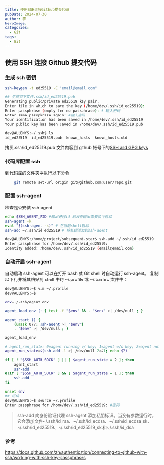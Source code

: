```yaml
---
title: 使用SSH连接Github提交代码
pubDate: 2024-07-30
author: 霁
heroImage:
categories:
  - Git
tags:
  - Git
---
```


## 使用 SSH 连接 Github 提交代码

### 生成 ssh 密钥

```bash
ssh-keygen -t ed25519 -C "email@email.com"

## 生成如下文件.ssh/id_ed25519.pub
Generating public/private ed25519 key pair.
Enter file in which to save the key (/home/dev/.ssh/id_ed25519):
Enter passphrase (empty for no passphrase): # 输入密码
Enter same passphrase again: #输入密码
Your identification has been saved in /home/dev/.ssh/id_ed25519
Your public key has been saved in /home/dev/.ssh/id_ed25519.pub

dev@ALLENYS:~/.ssh$ ls
id_ed25519  id_ed25519.pub  known_hosts  known_hosts.old
```

拷贝.ssh/id_ed25519.pub 文件内容到 github 帐号下的[SSH and GPG keys](https://github.com/settings/keys)

### 代码库配置 ssh

到代码库的文件夹中执行以下命令

```bash
    git remote set-url origin git@github.com:user/repo.git
```

### 配置 ssh-agent

检查是否安装 ssh-agent

```bash
echo $SSH_AGENT_PID #输出进程id 若没有输出需要执行启动
ssh-agent -k
eval "$(ssh-agent -s)" # 在当前shell启动
ssh-add ~/.ssh/id_ed25519 # 将私钥添加到ssh-agent

dev@ALLENYS:/home/project/subsequent-star$ ssh-add ~/.ssh/id_ed25519
Enter passphrase for /home/dev/.ssh/id_ed25519:
Identity added: /home/dev/.ssh/id_ed25519 (email@email.com)

```

### 自动开启 ssh-agent

自动启动 ssh-agent
可以在打开 bash 或 Git shell 时自动运行 ssh-agent。 复制以下行并将其粘贴到 shell 中的 ~/.profile 或 ~/.bashrc 文件中：

```bash
dev@ALLENYS:~$ vim ~/.profile
dev@ALLENYS:~$

env=~/.ssh/agent.env

agent_load_env () { test -f "$env" && . "$env" >| /dev/null ; }

agent_start () {
    (umask 077; ssh-agent >| "$env")
    . "$env" >| /dev/null ; }

agent_load_env

# agent_run_state: 0=agent running w/ key; 1=agent w/o key; 2=agent not running
agent_run_state=$(ssh-add -l >| /dev/null 2>&1; echo $?)

if [ ! "$SSH_AUTH_SOCK" ] || [ $agent_run_state = 2 ]; then
    agent_start
    ssh-add
elif [ "$SSH_AUTH_SOCK" ] && [ $agent_run_state = 1 ]; then
    ssh-add
fi

unset env
## 后续
dev@ALLENYS:~$ source ~/.profile
Enter passphrase for /home/dev/.ssh/id_ed25519: #密码
```

> ssh-add 向身份验证代理 ssh-agent 添加私钥标识。当没有参数运行时，它会添加文件~/.ssh/id_rsa、~/.ssh/id_ecdsa、~/.ssh/id_ecdsa_sk、~/.ssh/id_ed25519、~/.ssh/id_ed25519_sk 和~/.ssh/id_dsa

### 参考

https://docs.github.com/zh/authentication/connecting-to-github-with-ssh/working-with-ssh-key-passphrases
